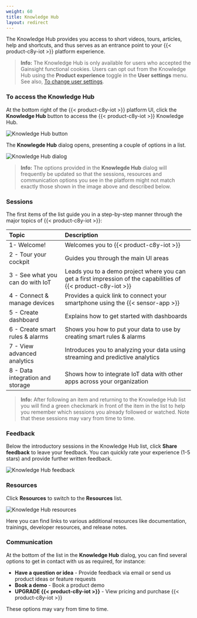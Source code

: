 ```yaml
---
weight: 60
title: Knowledge Hub
layout: redirect
---
```


The Knowledge Hub provides you access to short videos, tours, articles, help and shortcuts, and thus serves as an entrance point to your {{< product-c8y-iot >}} platform experience.

>**Info:** The Knowledge Hub is only available for users who accepted the Gainsight functional cookies. Users can opt out from the Knowledge Hub using the **Product experience** toggle in the **User settings** menu. See also, [To change user settings](/users-guide/getting-started/#to-change-user-settings).

### To access the Knowledge Hub

At the bottom right of the {{< product-c8y-iot >}} platform UI, click the **Knowledge Hub** button to access the {{< product-c8y-iot >}} Knowledge Hub.

![Knowledge Hub button](/images/users-guide/getting-started/getting-started-knowledge-hub-button.png)

The **Knowlegde Hub** dialog opens, presenting a couple of options in a list.

![Knowledge Hub dialog](/images/users-guide/getting-started/getting-started-knowledge-hub-dialog.png)

>**Info:** The options provided in the **Knowlegde Hub** dialog will frequently be updated so that the sessions, resources and communication options you see in the platform might not match exactly those shown in the image above and described below.

### Sessions

The first items of the list guide you in a step-by-step manner through the major topics of {{< product-c8y-iot >}}:

|Topic|Description|
|:---|:---|
|1- Welcome!|Welcomes you to {{< product-c8y-iot >}}|
|2 - Tour your cockpit|Guides you through the main UI areas|
|3 - See what you can do with IoT|Leads you to a demo project where you can get a first impression of the capabilities of {{< product-c8y-iot >}}|
|4 - Connect & manage devices|Provides a quick link to connect your smartphone using the {{< sensor-app >}}|
|5 - Create dashboard|Explains how to get started with dashboards|
|6 - Create smart rules & alarms|Shows you how to put your data to use by creating smart rules & alarms|
|7 - View advanced analytics|Introduces you to analyzing your data using streaming and predictive analytics|
|8 - Data integration and storage|Shows how to integrate IoT data with other apps across your organization|

>**Info:** After following an item and returning to the Knowledge Hub list you will find a green checkmark in front of the item in the list to help you remember which sessions you already followed or watched. Note that these sessions may vary from time to time.


### Feedback

Below the introductory sessions in the Knowledge Hub list, click **Share feedback** to leave your feedback. You can quickly rate your experience (1-5 stars) and provide further written feedback.

![Knowledge Hub feedback](/images/users-guide/getting-started/getting-started-knowledge-hub-feedback.png)

### Resources

Click **Resources** to switch to the **Resources** list.

![Knowledge Hub resources](/images/users-guide/getting-started/getting-started-knowledge-hub-resources.png)

Here you can find links to various additional resources like documentation, trainings, developer resources, and release notes.

### Communication

At the bottom of the list in the **Knowledge Hub** dialog, you can find several options to get in contact with us as required, for instance:

* **Have a question or idea** - Provide feedback via email or send us product ideas or feature requests
* **Book a demo** - Book a product demo
* **UPGRADE {{< product-c8y-iot >}}** - View pricing and purchase {{< product-c8y-iot >}}

These options may vary from time to time.
